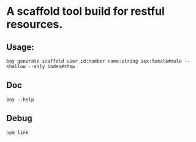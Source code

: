 # A scaffold tool build for restful resources.

## Usage:

```shell
boy generate scaffold user id:number name:string sex:female#male --shallow --only index#show
```

## Doc

```shell
boy --help
```

## Debug

```shell
npm link
```
